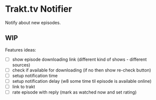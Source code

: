# Trakt.tv Notifier

Notify about new episodes.


## WIP

Features ideas:

- [ ] show episode downloading link (different kind of shows - different sources)
- [ ] check if available for downloading (if no then show re-check button)
- [ ] setup notification time
- [ ] setup notification delay (w8 some time til episode is available online)
- [ ] link to trakt
- [ ] rate episode with reply (mark as watched now and set rating)
